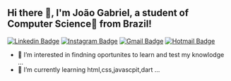 ## Hi there 👋, I'm João Gabriel, a  student of  Computer Science🚀 from Brazil!
[![Linkedin Badge](https://img.shields.io/badge/-LinkedIn-blue?style=flat-square&logo=Linkedin&logoColor=white&link=https://www.linkedin.com/in/harshkumarkhatri/)](https://www.linkedin.com/in/joão-gabriel-wolochen-b21b7513b/)
[![Instagram Badge](https://img.shields.io/badge/-Instagram-e4405f?style=flat-square&logo=instagram&logoColor=white&link=https://www.instagram.com/wesgtox)](https://www.instagram.com/joaowolochen)
[![Gmail Badge](https://img.shields.io/badge/-Gmail-c14438?style=flat-square&logo=Gmail&logoColor=white&link=mailto:joao.g.wolochen3@gmail.com)](mailto:joao.g.wolochen3@gmail.com)
[![Hotmail Badge](https://img.shields.io/badge/-Hotmail-0078D4?style=flat-square&logo=microsoft-outlook&logoColor=white&link=mailto:joao.g.wolochen@hotmail.com)](joao.g.wolochen@hotmail.com)
- 👀 I’m interested in findning oportunites to learn and test my knowlodge ...
- 🌱 I’m currently learning html,css,javascpit,dart ...

<!---
Gabriel427/Gabriel427 is a ✨ special ✨ repository because its `README.md` (this file) appears on your GitHub profile.
You can click the Preview link to take a look at your changes.
--->
